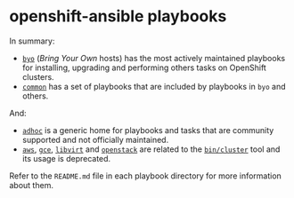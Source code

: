 # openshift-ansible playbooks

In summary:

- [`byo`](byo) (_Bring Your Own_ hosts) has the most actively maintained
  playbooks for installing, upgrading and performing others tasks on OpenShift
  clusters.
- [`common`](common) has a set of playbooks that are included by playbooks in
  `byo` and others.

And:

- [`adhoc`](adhoc) is a generic home for playbooks and tasks that are community
  supported and not officially maintained.
- [`aws`](aws), [`gce`](gce), [`libvirt`](libvirt) and [`openstack`](openstack)
  are related to the [`bin/cluster`](../bin) tool and its usage is deprecated.

Refer to the `README.md` file in each playbook directory for more information
about them.

